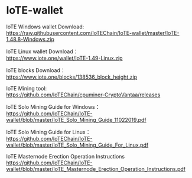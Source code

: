# IoTE-wallet

IoTE Windows wallet Download:<br />
<https://raw.githubusercontent.com/IoTEChain/IoTE-wallet/master/IoTE-1.48.8-Windows.zip>

IoTE Linux wallet Download：<br />
<https://www.iote.one/wallet/IoTE-1.49-Linux.zip>

IoTE blocks Download：<br />
<https://www.iote.one/blocks/138536_block_height.zip>

IoTE Mining tool:<br />
<https://github.com/IoTEChain/cpuminer-CryptoVantaa/releases>

IoTE Solo Mining Guide for Windows：<br />
<https://github.com/IoTEChain/IoTE-wallet/blob/master/IoTE_Solo_Mining_Guide_11022019.pdf>

IoTE Solo Mining Guide for Linux：<br />
<https://github.com/IoTEChain/IoTE-wallet/blob/master/IoTE_Solo_Mining_Guide_For_Linux.pdf>

IoTE Masternode Erection Operation Instructions<br />
<https://github.com/IoTEChain/IoTE-wallet/blob/master/IoTE_Masternode_Erection_Operation_Instructions.pdf>
